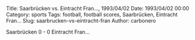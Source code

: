 Title: Saarbrücken vs. Eintracht Fran…, 1993/04/02
Date: 1993/04/02 00:00
Category: sports
Tags: football, football scores, Saarbrücken, Eintracht Fran…
Slug: saarbrucken-vs-eintracht-fran
Author: carbonero


Saarbrücken 0 - 0 Eintracht Fran…
